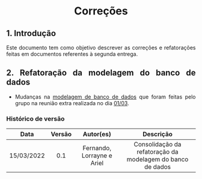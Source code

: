 # <center> Correções

<div align="justify">

## 1. Introdução

Este documento tem como objetivo descrever as correções e refatorações feitas em documentos referentes à segunda entrega.

## 2. Refatoração da modelagem do banco de dados

-   Mudanças na [modelagem de banco de dados](./pages/modelagem/modelagemBanco.md) que foram feitas pelo grupo na reunião extra realizada no dia [01/03](./pages/sprints/sprint6/sprint_planning.md?id=observações).




</div>

### Histórico de versão

|    Data    | Versão |             Autor(es)         |                        Descrição                            |
| :--------: | :----: | :---------------------------: | :---------------------------------------------------------: |
| 15/03/2022 |   0.1  |  Fernando, Lorrayne e Ariel   | Consolidação da refatoração da modelagem do banco de dados  |

